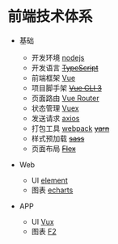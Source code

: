 
# 前端技术体系

- 基础   
    -  开发环境     [nodejs](http://nodejs.cn/download/)   
    -  开发语言 [~~TypeScript~~](https://www.tslang.cn/docs/home.html)   
    -  前端框架 [Vue](https://cn.vuejs.org/v2/guide/) 
    -  项目脚手架 [~~Vue CLI 3~~](https://cli.vuejs.org/)
    -  页面路由     [Vue Router](https://router.vuejs.org/zh/) 
    -  状态管理     [Vuex](https://vuex.vuejs.org/zh/)
    -  发送请求     [axios](https://www.kancloud.cn/yunye/axios/234845)
    -  打包工具     [webpack](https://webpack.js.org/)  [~~yarn~~](https://yarn.bootcss.com/docs/getting-started/)
    -  样式预加载 [~~sass~~](https://www.sass.hk/docs/)
    -  页面布局 [~~Flex~~](https://www.runoob.com/w3cnote/flex-grammar.html)
  
- Web
    - UI    [element](http://element-cn.eleme.io/#/zh-CN/component/input)
    - 图表    [echarts](http://echarts.baidu.com/examples/)
    
- APP
    - UI    [Vux](https://vux.li/demos/v2/#/demo)
    - 图表    [F2](https://antv.alipay.com/zh-cn/f2/3.x/demo/index.html)
    
